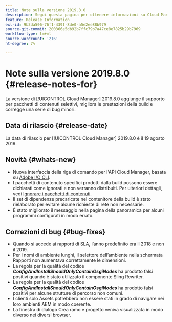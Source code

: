 ```yaml
---
title: Note sulla versione 2019.8.0
description: Segui questa pagina per ottenere informazioni su Cloud Manager 2019.8.0.
feature: Release Information
exl-id: 9b3da506-76f1-439f-8de0-a5e2ee88b979
source-git-commit: 200366e5db92b7ffc79b7a47ce8e7825b29b7969
workflow-type: tm+mt
source-wordcount: '216'
ht-degree: 7%

---
```


# Note sulla versione 2019.8.0 {#release-notes-for}

La versione di [!UICONTROL Cloud Manager] 2019.8.0 aggiunge il supporto per pacchetti di contenuti selettivi, migliora le prestazioni della build e corregge una serie di bug minori.

## Data di rilascio {#release-date}

La data di rilascio per [!UICONTROL Cloud Manager] 2019.8.0 è il 19 agosto 2019.

## Novità {#whats-new}

* Nuova interfaccia della riga di comando per l&#39;API Cloud Manager, basata su [Adobe I/O CLI](https://github.com/adobe/aio-cli-plugin-cloudmanager).
* I pacchetti di contenuto specifici prodotti dalla build possono essere dichiarati come ignorati e non verranno distribuiti. Per ulteriori dettagli, vedi [Ignorare i pacchetti di contenuti](/help/getting-started/project-setup.md#skipping-content-packages).
* Il set di dipendenze precaricate nel contenitore della build è stato rielaborato per evitare alcune richieste di rete non necessarie.
* È stato migliorato il messaggio nella pagina della panoramica per alcuni programmi configurati in modo errato.

## Correzioni di bug {#bug-fixes}

* Quando si accede ai rapporti di SLA, l’anno predefinito era il 2018 e non il 2019.
* Per i nomi di ambiente lunghi, il selettore dell’ambiente nella schermata Rapporti non aumentava correttamente le dimensioni.
* La regola per la qualità del codice ***ConfigAndInstallShouldOnlyContainOsgiNodes*** ha prodotto falsi positivi quando è stato utilizzato il componente Sling Rewriter.
* La regola per la qualità del codice ***ConfigAndInstallShouldOnlyContainOsgiNodes*** ha prodotto falsi positivi per alcune strutture di percorso non comuni.
* I clienti solo Assets potrebbero non essere stati in grado di navigare nei loro ambienti AEM in modo coerente.
* La finestra di dialogo Crea ramo e progetto veniva visualizzata in modo diverso nei diversi browser.
